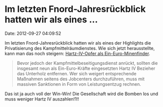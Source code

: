Im letzten Fnord-Jahresrückblick hatten wir als eines \...
==========================================================

Date: 2012-09-27 04:09:52

Im letzten Fnord-Jahresrückblick hatten wir als eines der Highlights die
Privatisierung des Kampfmittelräumdienstes. Wie sich jetzt
herausstellte, kann man das noch steigern: [Hartz-IV-Opfer als
Ein-Euro-Minenfinder](http://www.gegen-hartz.de/nachrichtenueberhartziv/behoerde-schickte-hartz-iv-bezieher-ins-bombenfeld-9001125.php).

> Bevor jedoch der Kampfmittelbeseitigungsdienst anrückt, sollten die
> insgesamt neun als Ein-Euro-Kräfte eingesetzten Hartz IV Bezieher das
> Unterholz entfernen. Wer sich weigert entsprechende Maßnahmen seitens
> des Jobcenters durchzuführen, muss mit massiven Sanktionen in Form von
> Leistungsentzug rechnen.

Das ist ja auch voll der Win-Win! Die Gesellschaft wird die Bomben los
und muss weniger Hartz IV auszahlen!1!!
